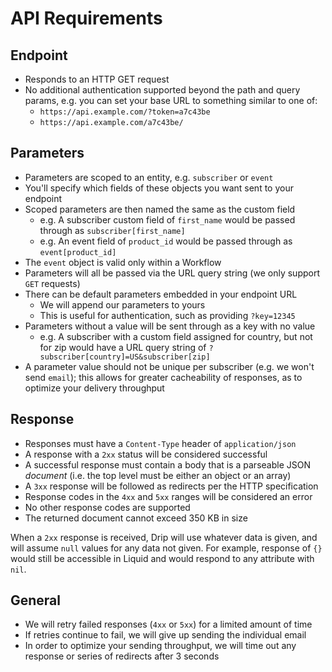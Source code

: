 # API Requirements

## Endpoint

- Responds to an HTTP GET request
- No additional authentication supported beyond the path and query params, e.g. you can set your base URL to something similar to one of:
    - `https://api.example.com/?token=a7c43be`
    - `https://api.example.com/a7c43be/`

## Parameters

- Parameters are scoped to an entity, e.g. `subscriber` or `event`
- You'll specify which fields of these objects you want sent to your endpoint
- Scoped parameters are then named the same as the custom field
    - e.g. A subscriber custom field of `first_name` would be passed through as `subscriber[first_name]`
    - e.g. An event field of `product_id` would be passed through as `event[product_id]`
- The `event` object is valid only within a Workflow
- Parameters will all be passed via the URL query string (we only support `GET` requests)
- There can be default parameters embedded in your endpoint URL
    - We will append our parameters to yours
    - This is useful for authentication, such as providing `?key=12345`
- Parameters without a value will be sent through as a key with no value
    - e.g. A subscriber with a custom field assigned for country, but not for zip would have a URL query string of `?subscriber[country]=US&subscriber[zip]`
- A parameter value should not be unique per subscriber (e.g. we won't send `email`); this allows for greater cacheability of responses, as to optimize your delivery throughput

## Response

- Responses must have a `Content-Type` header of `application/json`
- A response with a `2xx` status will be considered successful
- A successful response must contain a body that is a parseable JSON _document_ (i.e. the top level must be either an object or an array)
- A `3xx` response will be followed as redirects per the HTTP specification
- Response codes in the `4xx` and `5xx` ranges will be considered an error
- No other response codes are supported
- The returned document cannot exceed 350 KB in size

When a `2xx` response is received, Drip will use whatever data is given, and will assume `null` values for any data not given. For example, response of `{}` would still be accessible in Liquid and would respond to any attribute with `nil`.

## General

- We will retry failed responses (`4xx` or `5xx`) for a limited amount of time
- If retries continue to fail, we will give up sending the individual email
- In order to optimize your sending throughput, we will time out any response or series of redirects after 3 seconds
